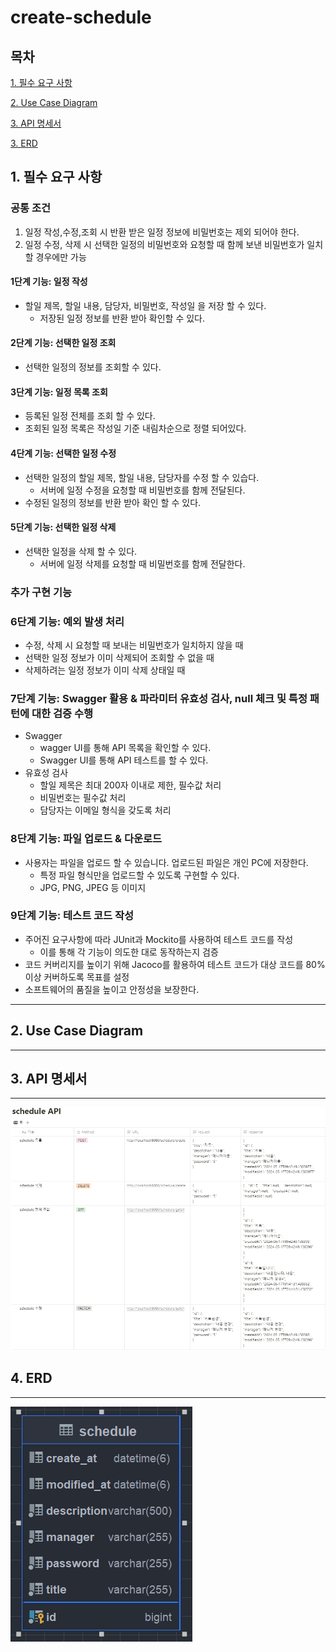 # create-schedule
## 목차
[1. 필수 요구 사항]( #1-필수-요구-사항 )

[2. Use Case Diagram]( #2-use-case-diagram )

[3. API 명세서]( #3-api-명세서 )

[3. ERD]( #-4-erd)


## 1. 필수 요구 사항
### 공통 조건
1. 일정 작성,수정,조회 시 반환 받은 일정 정보에 비밀번호는 제외 되어야 한다.
2. 일정 수정, 삭제 시 선택한 일정의 비밀번호와 요청할 때 함께 보낸 비밀번호가 일치할 경우에만 가능

#### 1단계 기능: 일정 작성
* 할일 제목, 할일 내용, 담당자, 비밀번호, 작성일 을 저장 할 수 있다. 
  * 저장된 일정 정보를 반환 받아 확인할 수 있다.

#### 2단계 기능: 선택한 일정 조회
* 선택한 일정의 정보를 조회할 수 있다.

#### 3단계 기능: 일정 목록 조회
* 등록된 일정 전체를 조회 할 수 있다.
* 조회된 일정 목록은 작성일 기준 내림차순으로 정렬 되어있다.

#### 4단계 기능: 선택한 일정 수정
* 선택한 일정의 할일 제목, 할일 내용, 담당자를 수정 할 수 있습다.
   * 서버에 일정 수정을 요청할 때 비밀번호를 함께 전달된다.
* 수정된 일정의 정보를 반환 받아 확인 할 수 있다.

#### 5단계 기능: 선택한 일정 삭제
* 선택한 일정을 삭제 할 수 있다.
  * 서버에 일정 삭제를 요청할 때 비밀번호를 함께 전달한다.

### 추가 구현 기능

### 6단계 기능: 예외 발생 처리
* 수정, 삭제 시 요청할 때 보내는 비밀번호가 일치하지 않을 때
* 선택한 일정 정보가 이미 삭제되어 조회할 수 없을 때
* 삭제하려는 일정 정보가 이미 삭제 상태일 때

### 7단계 기능: Swagger 활용 & 파라미터 유효성 검사, null 체크 및 특정 패턴에 대한 검증 수행
* Swagger
    * wagger UI를 통해 API 목록을 확인할 수 있다.
    * Swagger UI를 통해 API 테스트를 할 수 있다.
* 유효성 검사
  * 할일 제목은 최대 200자 이내로 제한, 필수값 처리
  * 비밀번호는 필수값 처리
  * 담당자는 이메일 형식을 갖도록 처리
  
### 8단계 기능: 파일 업로드 & 다운로드
* 사용자는 파일을 업로드 할 수 있습니다. 업로드된 파일은 개인 PC에 저장한다.
    * 특정 파일 형식만을 업로드할 수 있도록 구현할 수 있다.
    * JPG, PNG, JPEG 등 이미지

### 9단계 기능: 테스트 코드 작성
* 주어진 요구사항에 따라 JUnit과 Mockito를 사용하여 테스트 코드를 작성
    * 이를 통해 각 기능이 의도한 대로 동작하는지 검증
* 코드 커버리지를 높이기 위해 Jacoco를 활용하여 테스트 코드가 대상 코드를 80% 이상 커버하도록 목표를 설정
* 소프트웨어의 품질을 높이고 안정성을 보장한다.

---

## 2. Use Case Diagram

---

## 3. API 명세서

---

![img.png](img.png)

## 4. ERD
---
![img_1.png](img_1.png)

